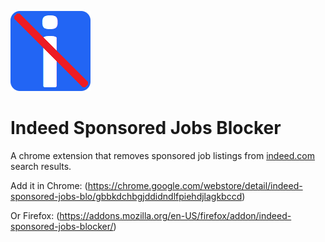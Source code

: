 ![ISJB Logo](images/icon128.png)
# Indeed Sponsored Jobs Blocker
A chrome extension that removes sponsored job listings from [indeed.com](https://www.indeed.com/) search results.

Add it in Chrome: (https://chrome.google.com/webstore/detail/indeed-sponsored-jobs-blo/gbbkdchbgjddidndlfpiehdjlagkbccd)

Or Firefox: (https://addons.mozilla.org/en-US/firefox/addon/indeed-sponsored-jobs-blocker/)